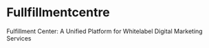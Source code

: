 # Fullfillmentcentre
Fulfillment Center: A Unified Platform for Whitelabel Digital Marketing Services
